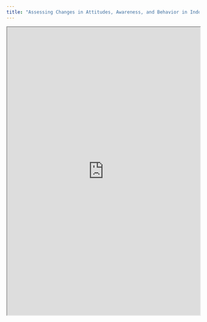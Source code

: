 ```yaml
---
title: "Assessing Changes in Attitudes, Awareness, and Behavior in Indonesian Youths"
---
```



<iframe height="750" width="100%" src="https://ewelton.github.io/ktest/wiki.html#Assessing%20Changes%20in%20Attitudes,%20Awareness,%20and%20Behavior%20in%20Indonesian%20Youths"></iframe>

